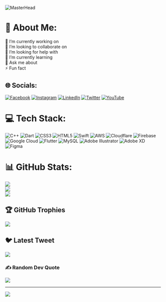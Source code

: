 ![MasterHead](https://i.ibb.co/YT5536q/328433741-1215969615977679-3879923975971937061-n-2.jpg)
# 💫 About Me:
🔭 I’m currently working on<br>👯 I’m looking to collaborate on<br>🤝 I’m looking for help with<br>🌱 I’m currently learning<br>💬 Ask me about<br>⚡ Fun fact


## 🌐 Socials:
[![Facebook](https://img.shields.io/badge/Facebook-%231877F2.svg?logo=Facebook&logoColor=white)](https://facebook.com/no.name.virus) [![Instagram](https://img.shields.io/badge/Instagram-%23E4405F.svg?logo=Instagram&logoColor=white)](https://instagram.com/shirajul_dev) [![LinkedIn](https://img.shields.io/badge/LinkedIn-%230077B5.svg?logo=linkedin&logoColor=white)](https://linkedin.com/in/md-shirajul-islam) [![Twitter](https://img.shields.io/badge/Twitter-%231DA1F2.svg?logo=Twitter&logoColor=white)](https://twitter.com/shirajul_dev) [![YouTube](https://img.shields.io/badge/YouTube-%23FF0000.svg?logo=YouTube&logoColor=white)](https://youtube.com/@UCuBZ6d66p4VWRF5mjltFyEw)

# 💻 Tech Stack:
![C++](https://img.shields.io/badge/c++-%2300599C.svg?style=flat&logo=c%2B%2B&logoColor=white) ![Dart](https://img.shields.io/badge/dart-%230175C2.svg?style=flat&logo=dart&logoColor=white) ![CSS3](https://img.shields.io/badge/css3-%231572B6.svg?style=flat&logo=css3&logoColor=white) ![HTML5](https://img.shields.io/badge/html5-%23E34F26.svg?style=flat&logo=html5&logoColor=white) ![Swift](https://img.shields.io/badge/swift-F54A2A?style=flat&logo=swift&logoColor=white) ![AWS](https://img.shields.io/badge/AWS-%23FF9900.svg?style=flat&logo=amazon-aws&logoColor=white) ![Cloudflare](https://img.shields.io/badge/Cloudflare-F38020?style=flat&logo=Cloudflare&logoColor=white) ![Firebase](https://img.shields.io/badge/firebase-%23039BE5.svg?style=flat&logo=firebase) ![Google Cloud](https://img.shields.io/badge/Google%20Cloud-%234285F4.svg?style=flat&logo=google-cloud&logoColor=white) ![Flutter](https://img.shields.io/badge/Flutter-%2302569B.svg?style=flat&logo=Flutter&logoColor=white) ![MySQL](https://img.shields.io/badge/mysql-%2300f.svg?style=flat&logo=mysql&logoColor=white) ![Adobe Illustrator](https://img.shields.io/badge/adobeillustrator-%23FF9A00.svg?style=flat&logo=adobeillustrator&logoColor=white) ![Adobe XD](https://img.shields.io/badge/Adobe%20XD-470137?style=flat&logo=Adobe%20XD&logoColor=#FF61F6) 	![Figma](https://img.shields.io/badge/figma-%23F24E1E.svg?style=flat&logo=figma&logoColor=white)
# 📊 GitHub Stats:
![](https://github-readme-stats.vercel.app/api?username=programmingwormhole&theme=dark&hide_border=false&include_all_commits=true&count_private=true)<br/>
![](https://github-readme-streak-stats.herokuapp.com/?user=programmingwormhole&theme=dark&hide_border=false)<br/>
![](https://github-readme-stats.vercel.app/api/top-langs/?username=programmingwormhole&theme=dark&hide_border=false&include_all_commits=true&count_private=true&layout=compact)

## 🏆 GitHub Trophies
![](https://github-profile-trophy.vercel.app/?username=programmingwormhole&theme=discord&no-frame=false&no-bg=true&margin-w=4)

## 🐦 Latest Tweet
[![](https://gtce.itsvg.in/api?username=shirajul_dev)](https://github.com/VishwaGauravIn/github-twitter-card-embed)

### ✍️ Random Dev Quote
![](https://quotes-github-readme.vercel.app/api?type=horizontal&theme=merko)


---
[![](https://visitcount.itsvg.in/api?id=programmingwormhole&icon=2&color=8)](https://visitcount.itsvg.in)



<!-- Proudly created with GPRM ( https://gprm.itsvg.in ) -->
